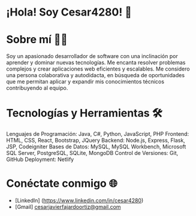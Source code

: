 # ¡Hola! Soy Cesar4280! 👋

# Sobre mí 👨‍💻
Soy un apasionado desarrollador de software con una inclinación por aprender y dominar nuevas tecnologías. Me encanta resolver problemas complejos y crear aplicaciones web eficientes y escalables. Me considero una persona colaborativa y autodidacta, en búsqueda de oportunidades que me permitan aplicar y expandir mis conocimientos técnicos contribuyendo al equipo.

# Tecnologías y Herramientas 🛠️
Lenguajes de Programación: Java, C#, Python, JavaScript, PHP
Frontend: HTML, CSS, React, Bootstrap, JQuery
Backend: Node.js, Express, Flask, JSP, Codeigniter
Bases de Datos: MySQL, MySQL Workbench, Microsoft SQL Server, PostgreSQL, SQLite, MongoDB
Control de Versiones: Git, GitHub
Deployment: Netlify

# Conéctate conmigo 🌐
* [LinkedIn] (https://www.linkedin.com/in/cesar4280)
* [Gmail] cesarjavierfajardoortiz@gmail.com